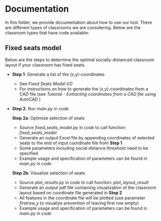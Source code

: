 
# Documentation

In this folder, we provide documentation about how to use our tool. There are different types of classrooms we are considering. Below are the classroom types that have code available:

## Fixed seats model

Below are the steps to determine the optimal socially-distanced classroom layout if your classroom has fixed seats.

* **Step 1**: Generate a list of the (x,y)-coordinates 

  * See <i> Fixed Seats Model I/O</i> 
  * For instructions on how to generate the (x,y)-coordinates from a CAD file (see <i> Tutorial - Extracting coordinates from a CAD file using AutoCAD </i>)

* **Step 2**: Run <i> main.py </i> in <i> code </i>

  **Step 2a**: Optimize selection of seats

  * Source <i> fixed_seats_model.py </i> in <i> code </i> to call function: <i> fixed_seats_model </i>
  * Generate an output Excel file by appending coordinates of selected seats to the end of input coordinate file from **Step 1**
  * Some parameters including social distance threshold need to be specified
  * Example usage and specification of parameters can be found in <i> main.py </i> in <i> code </i>

  **Step 2b**: Visualize selection of seats

  * Source <i> plot_results.py </i> in <i> code </i> to call function: <i> plot_layout_result </i>
  * Generate an output pdf file containing visualization of the classroom layout based on coordinate file generated in **Step 2**
  * All features in the coordinate file will be plotted (use parameter <i>firstrow_y</i> to visualize prevention of leaving first row empty)
  * Example usage and specification of parameters can be found in <i> main.py </i> in <i> code </i>
